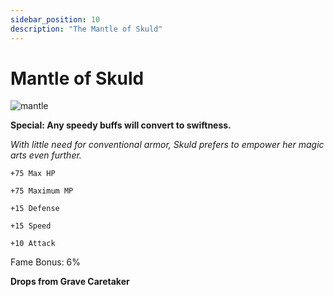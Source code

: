 ```yaml
---
sidebar_position: 10
description: "The Mantle of Skuld"
---
```


# Mantle of Skuld

![mantle](https://i.imgur.com/qUnenkk.png)

**Special: Any speedy buffs will convert to swiftness.**

<i>With little need for conventional armor, Skuld prefers to empower her magic arts even further.</i>

    +75 Max HP

    +75 Maximum MP
    
    +15 Defense
    
    +15 Speed
    
    +10 Attack

    
Fame Bonus: 6%

**Drops from Grave Caretaker**
